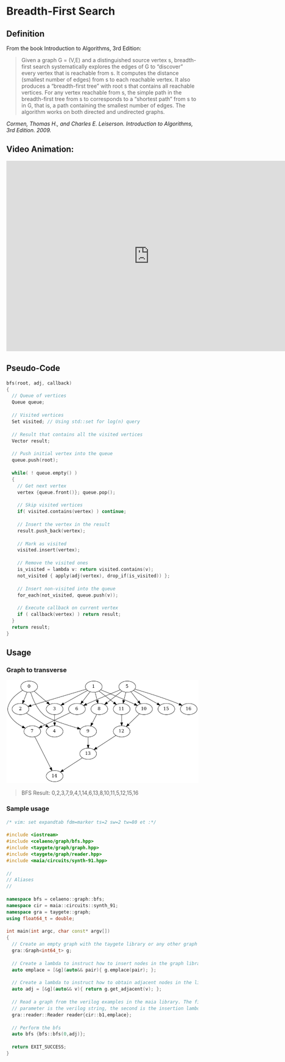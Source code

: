 # Breadth-First Search

## Definition

From the book Introduction to Algorithms, 3rd Edition:

> Given a graph G = (V,E) and a distinguished source vertex s, breadth-first
search systematically explores the edges of G to “discover” every vertex that
is reachable from s. It computes the distance (smallest number of edges) from s
to each reachable vertex. It also produces a “breadth-first tree” with root s
that contains all reachable vertices. For any vertex  reachable from s, the
simple path in the breadth-first tree from s to  corresponds to a “shortest
path” from s to in G, that is, a path containing the smallest number of edges.
The algorithm works on both directed and undirected graphs.

_Cormen, Thomas H., and Charles E. Leiserson. Introduction to Algorithms, 3rd
Edition. 2009._

## Video Animation:

<iframe width="750" height="500" src="https://www.youtube.com/embed/9AEFRkI2SHA" frameborder="0" allow="accelerometer; autoplay; encrypted-media; gyroscope; picture-in-picture" allowfullscreen></iframe>

## Pseudo-Code

```cpp
bfs(root, adj, callback)
{
  // Queue of vertices
  Queue queue;

  // Visited vertices
  Set visited; // Using std::set for log(n) query

  // Result that contains all the visited vertices
  Vector result;

  // Push initial vertex into the queue
  queue.push(root);

  while( ! queue.empty() )
  {
    // Get next vertex
    vertex {queue.front()}; queue.pop();

    // Skip visited vertices
    if( visited.contains(vertex) ) continue;

    // Insert the vertex in the result
    result.push_back(vertex);

    // Mark as visited
    visited.insert(vertex);

    // Remove the visited ones
    is_visited = lambda v: return visited.contains(v);
    not_visited { apply(adj(vertex), drop_if(is_visited)) };

    // Insert non-visited into the queue
    for_each(not_visited, queue.push(v));

    // Execute callback on current vertex
    if ( callback(vertex) ) return result;
  }
  return result;
}
```

## Usage

### Graph to transverse

![bfs](./figures/bfs-b1.png)

> BFS Result: 0,2,3,7,9,4,1,14,6,13,8,10,11,5,12,15,16

### Sample usage

```cpp
/* vim: set expandtab fdm=marker ts=2 sw=2 tw=80 et :*/

#include <iostream>
#include <celaeno/graph/bfs.hpp>
#include <taygete/graph/graph.hpp>
#include <taygete/graph/reader.hpp>
#include <maia/circuits/synth-91.hpp>

//
// Aliases
//

namespace bfs = celaeno::graph::bfs;
namespace cir = maia::circuits::synth_91;
namespace gra = taygete::graph;
using float64_t = double;

int main(int argc, char const* argv[])
{
  // Create an empty graph with the taygete library or any other graph library
  gra::Graph<int64_t> g;

  // Create a lambda to instruct how to insert nodes in the graph library
  auto emplace = [&g](auto&& pair){ g.emplace(pair); };

  // Create a lambda to instruct how to obtain adjacent nodes in the library
  auto adj = [&g](auto&& v){ return g.get_adjacent(v); };

  // Read a graph from the verilog examples in the maia library. The first
  // parameter is the verilog string, the second is the insertion lambda.
  gra::reader::Reader reader{cir::b1,emplace};

  // Perform the bfs
  auto bfs {bfs::bfs(0,adj)};

  return EXIT_SUCCESS;
}
```
